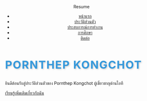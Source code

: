 <!DOCTYPE html>
<html lang="th">
<head>
    <meta charset="UTF-8">
    <meta name="viewport" content="width=device-width, initial-scale=1.0">
    <title>ประวัติส่วนตัวของ Pornthep Kongchot</title>
    <link rel="stylesheet" href="styles.css">
    <style>
        /* เพิ่มสไตล์ให้กับชื่อ */
        .name-heading {
            font-size: 36px;
            font-weight: bold;
            color: #3498db; /* สีฟ้า */
            text-transform: uppercase; /* ตัวพิมพ์ใหญ่ทั้งหมด */
            letter-spacing: 2px; /* ระยะห่างระหว่างตัวอักษร */
            text-shadow: 2px 2px 5px rgba(0, 0, 0, 0.2); /* เงาตัวอักษร */
            transition: color 0.3s, transform 0.3s; /* เพิ่มเอฟเฟกต์การเปลี่ยนสีและการเคลื่อนไหว */
        }
        /* เอฟเฟกต์เมื่อเมาส์ hover ไปที่ชื่อ */
        .name-heading:hover {
            color: #e74c3c; /* เปลี่ยนเป็นสีแดงเมื่อ hover */
            transform: scale(1.1); /* ขยายขนาดเล็กน้อย */
        }
    </style>
</head>
<body>
    <!-- Header (Fixed Navbar) -->
    <header>
        <div class="logo">Resume</div>
        <nav>
            <ul>
                <li><a href="#">หน้าแรก</a></li>
                <li><a href="#">ประวัติส่วนตัว</a></li>
                <li><a href="#">ประสบการณ์การทำงาน</a></li>
                <li><a href="#">การศึกษา</a></li>
                <li><a href="#">ติดต่อ</a></li>
            </ul>
        </nav>
    </header>
    <!-- Main Content -->
    <section class="hero">
        <h1 class="name-heading">Pornthep Kongchot</h1>
        <p>ยินดีต้อนรับสู่ประวัติส่วนตัวของ Pornthep Kongchot ผู้เชี่ยวชาญด้านไอที</p>
        <a href="#about" class="btn">เรียนรู้เพิ่มเติมเกี่ยวกับฉัน</a>
    </section>

</body>
</html>
